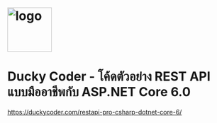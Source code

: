# <img src='https://duckycoder.com/wp-content/uploads/2022/05/cropped-Group-18.png' width="100" alt='logo'/>

# Ducky Coder - โค้ดตัวอย่าง REST API แบบมืออาชีพกับ ASP.NET Core 6.0

https://duckycoder.com/restapi-pro-csharp-dotnet-core-6/
